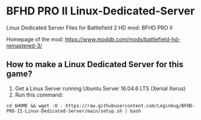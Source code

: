 # BFHD PRO II Linux-Dedicated-Server

Linux Dedicated Server Files for Battlefield 2 HD mod: BFHD PRO II 

Homepage of the mod:
https://www.moddb.com/mods/battlefield-hd-remastered-3/

## How to make a Linux Dedicated Server for this game?
1) Get a Linux Server running Ubuntu Server 16.04.6 LTS (Xenial Xerus)
2) Run this command:

```cd $HOME && wget -O - https://raw.githubusercontent.com/Loginbug/BFHD-PRO-II-Linux-Dedicated-Server/main/setup.sh | bash```
